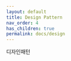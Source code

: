 ```yaml
---
layout: default
title: Design Pattern
nav_order: 4
has_children: true
permalink: docs/design
---
```


디자인패턴